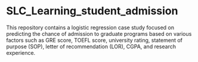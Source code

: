 # SLC_Learning_student_admission
This repository contains a logistic regression case study focused on predicting the chance of admission to graduate programs based on various factors such as GRE score, TOEFL score, university rating, statement of purpose (SOP), letter of recommendation (LOR), CGPA, and research experience.
